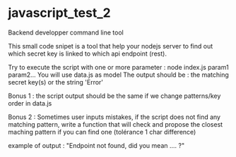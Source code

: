 # javascript_test_2

 Backend developper command line tool
 
 This small code snipet is a tool that help your nodejs server to find out 
 which secret key is linked to which api endpoint (rest).
 
 Try to execute the script with one or more parameter : node index.js param1 param2...
 You will use data.js as model
 The output should be : the matching secret key(s) or the string 'Error'
 
 Bonus 1 : the script output should be the same if we change patterns/key order 
 in data.js
 
 Bonus 2 : Sometimes user inputs mistakes, if the script does not find any 
 matching pattern, write a function that will check and propose the closest 
 maching pattern if you can find one (tolérance 1 char difference)
 
 example of output : "Endpoint not found, did you mean .... ?"


